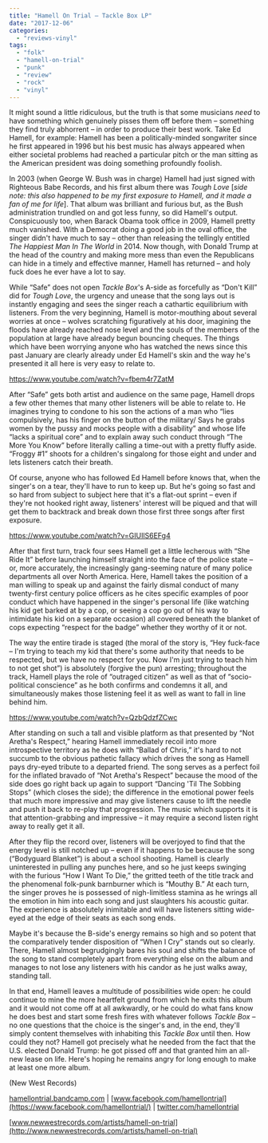```yaml
---
title: "Hamell On Trial – Tackle Box LP"
date: "2017-12-06"
categories: 
  - "reviews-vinyl"
tags: 
  - "folk"
  - "hamell-on-trial"
  - "punk"
  - "review"
  - "rock"
  - "vinyl"
---
```


It might sound a little ridiculous, but the truth is that some musicians _need_ to have something which genuinely pisses them off before them – something they find truly abhorrent – in order to produce their best work. Take Ed Hamell, for example: Hamell has been a politically-minded songwriter since he first appeared in 1996 but his best music has always appeared when either societal problems had reached a particular pitch or the man sitting as the American president was doing something profoundly foolish.

In 2003 (when George W. Bush was in charge) Hamell had just signed with Righteous Babe Records, and his first album there was _Tough Love_ \[_side note: this also happened to be my first exposure to Hamell, and it made a fan of me for life_\]. That album was brilliant and furious but, as the Bush administration trundled on and got less funny, so did Hamell's output. Conspicuously too, when Barack Obama took office in 2009, Hamell pretty much vanished. With a Democrat doing a good job in the oval office, the singer didn't have much to say – other than releasing the tellingly entitled _The Happiest Man In The World_ in 2014. Now though, with Donald Trump at the head of the country and making more mess than even the Republicans can hide in a timely and effective manner, Hamell has returned – and holy fuck does he ever have a lot to say.

While “Safe” does not open _Tackle Box_'s A-side as forcefully as “Don't Kill” did for _Tough Love_, the urgency and unease that the song lays out is instantly engaging and sees the singer reach a cathartic equilibrium with listeners. From the very beginning, Hamell is motor-mouthing about several worries at once – wolves scratching figuratively at his door, imagining the floods have already reached nose level and the souls of the members of the population at large have already begun bouncing cheques. The things which have been worrying anyone who has watched the news since this past January are clearly already under Ed Hamell's skin and the way he's presented it all here is very easy to relate to.

https://www.youtube.com/watch?v=fbem4r7ZatM

After “Safe” gets both artist and audience on the same page, Hamell drops a few other themes that many other listeners will be able to relate to. He imagines trying to condone to his son the actions of a man who “lies compulsively, has his finger on the button of the military/ Says he grabs women by the pussy and mocks people with a disability” and whose life “lacks a spiritual core” and to explain away such conduct through “The More You Know” before literally calling a time-out with a pretty fluffy aside. “Froggy #1” shoots for a children's singalong for those eight and under and lets listeners catch their breath.

Of course, anyone who has followed Ed Hamell before knows that, when the singer's on a tear, they'll have to run to keep up. But he's going so fast and so hard from subject to subject here that it's a flat-out sprint – even if they're not hooked right away, listeners' interest will be piqued and that will get them to backtrack and break down those first three songs after first exposure.

https://www.youtube.com/watch?v=GIUIlS6EFg4

After that first turn, track four sees Hamell get a little lecherous with “She Ride It” before launching himself straight into the face of the police state – or, more accurately, the increasingly gang-seeming nature of many police departments all over North America. Here, Hamell takes the position of a man willing to speak up and against the fairly dismal conduct of many twenty-first century police officers as he cites specific examples of poor conduct which have happened in the singer's personal life (like watching his kid get barked at by a cop, or seeing a cop go out of his way to intimidate his kid on a separate occasion) all covered beneath the blanket of cops expecting “respect for the badge” whether they worthy of it or not.

The way the entire tirade is staged (the moral of the story is, “Hey fuck-face – I'm trying to teach my kid that there's some authority that needs to be respected, but we have no respect for you. Now I'm just trying to teach him to not get shot”) is absolutely (forgive the pun) arresting; throughout the track, Hamell plays the role of “outraged citizen” as well as that of “socio-political conscience” as he both confirms and condemns it all, and simultaneously makes those listening feel it as well as want to fall in line behind him.

https://www.youtube.com/watch?v=QzbQdzfZCwc

After standing on such a tall and visible platform as that presented by “Not Aretha's Respect,” hearing Hamell immediately recoil into more introspective territory as he does with “Ballad of Chris,” it's hard to not succumb to the obvious pathetic fallacy which drives the song as Hamell pays dry-eyed tribute to a departed friend. The song serves as a perfect foil for the inflated bravado of “Not Aretha's Respect” because the mood of the side does go right back up again to support “Dancing 'Til The Sobbing Stops” (which closes the side); the difference in the emotional power feels that much more impressive and may give listeners cause to lift the needle and push it back to re-play that progression. The music which supports it is that attention-grabbing and impressive – it may require a second listen right away to really get it all.

After they flip the record over, listeners will be overjoyed to find that the energy level is still notched up – even if it happens to be because the song (“Bodyguard Blanket”) is about a school shooting. Hamell is clearly uninterested in pulling any punches here, and so he just keeps swinging with the furious “How I Want To Die,” the gritted teeth of the title track and the phenomenal folk-punk barnburner which is “Mouthy B.” At each turn, the singer proves he is possessed of nigh-limitless stamina as he wrings all the emotion in him into each song and just slaughters his acoustic guitar. The experience is absolutely inimitable and will have listeners sitting wide-eyed at the edge of their seats as each song ends.

Maybe it's because the B-side's energy remains so high and so potent that the comparatively tender disposition of “When I Cry” stands out so clearly. There, Hamell almost begrudgingly bares his soul and shifts the balance of the song to stand completely apart from everything else on the album and manages to not lose any listeners with his candor as he just walks away, standing tall.

In that end, Hamell leaves a multitude of possibilities wide open: he could continue to mine the more heartfelt ground from which he exits this album and it would not come off at all awkwardly, or he could do what fans know he does best and start some fresh fires with whatever follows _Tackle Box_ – no one questions that the choice is the singer's and, in the end, they'll simply content themselves with inhabiting this _Tackle Box_ until then. How could they not? Hamell got precisely what he needed from the fact that the U.S. elected Donald Trump: he got pissed off and that granted him an all-new lease on life. Here's hoping he remains angry for long enough to make at least one more album.

(New West Records)

[hamellontrial.bandcamp.com](https://hamellontrial.bandcamp.com/) | [www.facebook.com/hamellontrial](https://www.facebook.com/hamellontrial/) | [twitter.com/hamellontrial](https://twitter.com/hamellontrial?lang=en)

[www.newwestrecords.com/artists/hamell-on-trial](http://www.newwestrecords.com/artists/hamell-on-trial)
